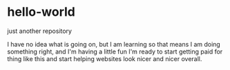 # hello-world
just another repository

I have no idea what is going on, but I am learning so that means I am doing something right, and I'm having a little fun I'm ready to start getting paid for thing like this and start helping websites look nicer and nicer overall.
